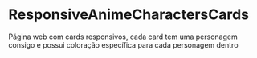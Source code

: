 # ResponsiveAnimeCharactersCards

Página web com cards responsivos, cada card tem uma personagem consigo e possui coloração específica para cada personagem dentro

